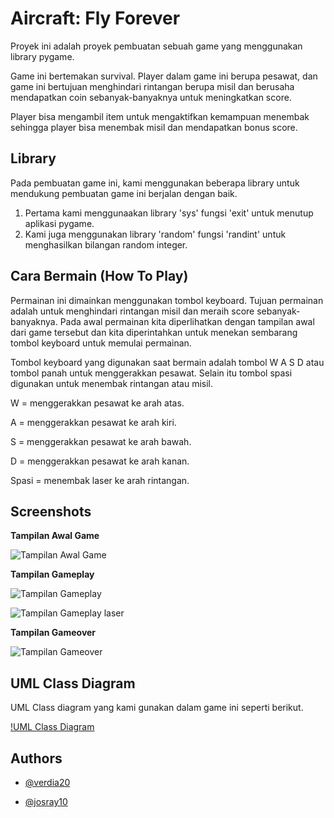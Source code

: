 
# Aircraft: Fly Forever

Proyek ini adalah proyek pembuatan sebuah game yang menggunakan library pygame. 

Game ini bertemakan survival. Player dalam game ini berupa pesawat, dan game ini bertujuan menghindari rintangan berupa misil dan berusaha mendapatkan coin sebanyak-banyaknya untuk meningkatkan score. 

Player bisa mengambil item untuk mengaktifkan kemampuan menembak sehingga player bisa menembak misil dan mendapatkan bonus score.

## Library
Pada pembuatan game ini, kami menggunakan beberapa library untuk mendukung pembuatan game ini berjalan dengan baik.

1. Pertama kami menggunaakan library 'sys' fungsi 'exit' untuk menutup aplikasi pygame.
2. Kami juga menggunakan library 'random' fungsi 'randint' untuk menghasilkan bilangan random integer.


## Cara Bermain (How To Play)

Permainan ini dimainkan menggunakan tombol keyboard. Tujuan permainan adalah untuk menghindari rintangan misil dan meraih score sebanyak-banyaknya.
Pada awal permainan kita diperlihatkan dengan tampilan awal dari game tersebut dan kita diperintahkan untuk menekan sembarang tombol keyboard untuk memulai permainan.

Tombol keyboard yang digunakan saat bermain adalah tombol W A S D atau tombol panah untuk menggerakkan pesawat.
Selain itu tombol spasi digunakan untuk menembak rintangan atau misil.

W = menggerakkan pesawat ke arah atas.

A = menggerakkan pesawat ke arah kiri.

S = menggerakkan pesawat ke arah bawah.

D = menggerakkan pesawat ke arah kanan.

Spasi = menembak laser ke arah rintangan.




## Screenshots

**Tampilan Awal Game**


![Tampilan Awal Game](https://i.ibb.co/DWRVqVJ/doc1.png)


**Tampilan Gameplay**


![Tampilan Gameplay](https://i.ibb.co/wLZStf3/doc2.png)


![Tampilan Gameplay laser](https://i.ibb.co/S5Yy7yk/doc3.png)



**Tampilan Gameover**


![Tampilan Gameover](https://i.ibb.co/gTF2jGX/doc4.png)


## UML Class Diagram
UML Class diagram yang kami gunakan dalam game ini seperti berikut.

[!UML Class Diagram](https://github.com/verdia20/tubes.pbo.ra-08/blob/main/UML%20Class%20Diagram.png)

## Authors

- [@verdia20](https://www.github.com/verdia20)

- [@josray10](https://www.github.com/josray10)

